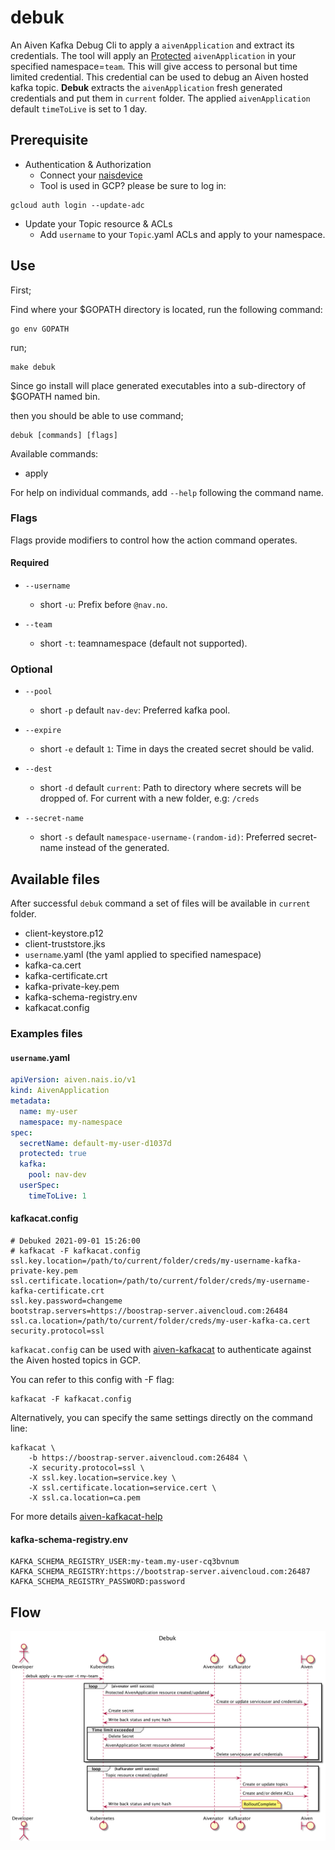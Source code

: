 # debuk

An Aiven Kafka Debug Cli to apply a `aivenApplication` and extract its credentials. The tool will apply
an [Protected](https://doc.nais.io/persistence/kafka/#accessing-topics-from-an-application-on-legacy-infrastructure) `aivenApplication`
in your specified namespace=`team`. This will give access to personal but time limited credential. This credential can
be used to debug an Aiven hosted kafka topic. **Debuk** extracts the `aivenApplication` fresh generated credentials and
put them in `current` folder. The applied `aivenApplication` default `timeToLive` is set to 1 day.

## Prerequisite

* Authentication & Authorization
    * Connect your [naisdevice]("https://doc.nais.io/device/")
    * Tool is used in GCP? please be sure to log in:

```
gcloud auth login --update-adc
```

* Update your Topic resource & ACLs
    * Add `username` to your `Topic`.yaml ACLs and apply to your namespace.

## Use

First;

Find where your $GOPATH directory is located, run the following command:

```
go env GOPATH
```

run;

```
make debuk
```

Since go install will place generated executables into a sub-directory of $GOPATH named bin.

then you should be able to use command;

```
debuk [commands] [flags]
```

Available commands:

- apply

For help on individual commands, add `--help` following the command name.

### Flags

Flags provide modifiers to control how the action command operates.

#### Required

* `--username`
    * short `-u`: Prefix before `@nav.no`.

* `--team`
    * short `-t`: teamnamespace (default not supported).

### Optional

* `--pool`
    * short `-p` default `nav-dev`: Preferred kafka pool.

* `--expire`
    * short `-e` default `1`: Time in days the created secret should be valid.

* `--dest`
    * short `-d` default `current`: Path to directory where secrets will be dropped of. For current with a new folder,
      e.g: `/creds`

* `--secret-name`
    * short `-s` default `namespace-username-(random-id)`: Preferred secret-name instead of the generated.

## Available files

After successful `debuk` command a set of files will be available in `current` folder.

- client-keystore.p12
- client-truststore.jks
- `username`.yaml (the yaml applied to specified namespace)
- kafka-ca.cert
- kafka-certificate.crt
- kafka-private-key.pem
- kafka-schema-registry.env
- kafkacat.config

### Examples files

#### `username`.yaml

```yaml
apiVersion: aiven.nais.io/v1
kind: AivenApplication
metadata:
  name: my-user
  namespace: my-namespace
spec:
  secretName: default-my-user-d1037d
  protected: true
  kafka:
    pool: nav-dev
  userSpec:
    timeToLive: 1
```

#### kafkacat.config

```Properties
# Debuked 2021-09-01 15:26:00
# kafkacat -F kafkacat.config
ssl.key.location=/path/to/current/folder/creds/my-username-kafka-private-key.pem
ssl.certificate.location=/path/to/current/folder/creds/my-username-kafka-certificate.crt
ssl.key.password=changeme
bootstrap.servers=https://boostrap-server.aivencloud.com:26484
ssl.ca.location=/path/to/current/folder/creds/my-user-kafka-ca.cert
security.protocol=ssl
```

`kafkacat.config` can be used with [aiven-kafkacat](https://help.aiven.io/en/articles/2607674-using-kafkacat) to
authenticate against the Aiven hosted topics in GCP.

You can refer to this config with -F flag:

```
kafkacat -F kafkacat.config
```

Alternatively, you can specify the same settings directly on the command line:

```
kafkacat \
    -b https://boostrap-server.aivencloud.com:26484 \
    -X security.protocol=ssl \
    -X ssl.key.location=service.key \
    -X ssl.certificate.location=service.cert \
    -X ssl.ca.location=ca.pem
```

For more details [aiven-kafkacat-help](https://help.aiven.io/en/articles/2607674-using-kafkacat)

#### kafka-schema-registry.env

```Properties
KAFKA_SCHEMA_REGISTRY_USER:my-team.my-user-cq3bvnum
KAFKA_SCHEMA_REGISTRY:https://bootstrap-server.aivencloud.com:26487
KAFKA_SCHEMA_REGISTRY_PASSWORD:password
```

## Flow

![Debuk under the hood](doc/debuk.png)
